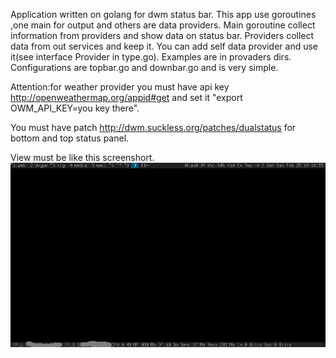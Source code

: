 Application written on golang for dwm status bar.
This app use goroutines ,one main for output and others are data providers.
Main goroutine collect information from providers and show data on status bar.
Providers collect data from out services and keep it.
You can add self data provider and use it(see interface Provider in type.go).
Examples  are in provaders dirs.
Configurations are topbar.go and downbar.go and is very simple.

Attention:for weather provider you must have api key 
http://openweathermap.org/appid#get and 
set it "export OWM_API_KEY=you key there".
 
You must have patch http://dwm.suckless.org/patches/dualstatus for bottom and top 
status panel.

View must be like this screenshort.
![Alt text](screen.png?raw=true "Screen")

